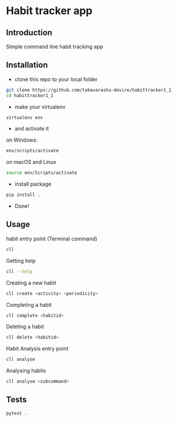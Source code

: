 # Habit tracker app
## Introduction
Simple command line habit tracking app
## Installation
* clone this repo to your local folder
```bash
git clone https://github.com/takavarasha-desire/habittracker1_1
cd habittracker1_1
```
* make your virtualenv
```bash
virtualenv env
```
* and activate it

on Windows:
```bash
env/scripts/activate
```
on macOS and Linux
```bash
source env/Scripts/activate
```
* install package 
```bash
pip install .
```
* Done!

## Usage
habit entry point (Terminal command)
``` bash
cll
```
Getting help
```bash
cll --help
```
Creating a new habit
```bash
cll create <activity> <periodicity>
```
Completing a habit
```bash
cll complete <habitid>
```
Deleting a habit
```bash
cll delete <habitid>
```
Habit Analysis entry point
```bash
cll analyse
```
Analysing habits
```bash
cll analyse <subcommand>
```
## Tests
```bash
pytest .
```

